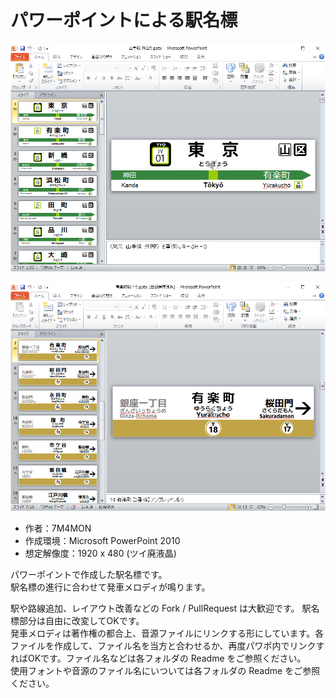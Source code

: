 # パワーポイントによる駅名標

![](https://github.com/7m4mon/ekimeihyo/blob/main/jr_yamanote_ppt.png)  

![](https://github.com/7m4mon/ekimeihyo/blob/main/tokyo_metro_yurakucho_ppt.png)

* 作者：7M4MON
* 作成環境：Microsoft PowerPoint 2010
* 想定解像度：1920 x 480 (ツイ廃液晶)

パワーポイントで作成した駅名標です。  
駅名標の進行に合わせて発車メロディが鳴ります。  

駅や路線追加、レイアウト改善などの Fork / PullRequest は大歓迎です。
駅名標部分は自由に改変してOKです。   
発車メロディは著作権の都合上、音源ファイルにリンクする形にしています。各ファイルを作成して、ファイル名を当方と合わせるか、再度パワポ内でリンクすればOKです。ファイル名などは各フォルダの Readme をご参照ください。  
使用フォントや音源のファイル名にいついては各フォルダの Readme をご参照ください。 

